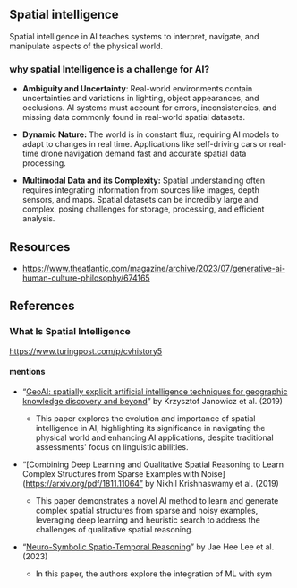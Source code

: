 
## Spatial intelligence 

Spatial intelligence in AI teaches systems to interpret, navigate, and manipulate aspects of the physical world.

### why spatial Intelligence is a challenge for AI?

-   **Ambiguity and Uncertainty**: Real-world environments contain uncertainties and variations in lighting, object appearances, and occlusions. AI systems must account for errors, inconsistencies, and missing data commonly found in real-world spatial datasets.
    
-   **Dynamic Nature:** The world is in constant flux, requiring AI models to adapt to changes in real time. Applications like self-driving cars or real-time drone navigation demand fast and accurate spatial data processing.
    
-   **Multimodal Data and its Complexity:** Spatial understanding often requires integrating information from sources like images, depth sensors, and maps. Spatial datasets can be incredibly large and complex, posing challenges for storage, processing, and efficient analysis.

## Resources

- https://www.theatlantic.com/magazine/archive/2023/07/generative-ai-human-culture-philosophy/674165




## References

### What Is Spatial Intelligence

https://www.turingpost.com/p/cvhistory5

#### mentions

-   “[GeoAI: spatially explicit artificial intelligence techniques for geographic knowledge discovery and beyond](https://www.tandfonline.com/doi/pdf/10.1080/13658816.2019.1684500)” by Krzysztof Janowicz et al. (2019)
    
    -   This paper explores the evolution and importance of spatial intelligence in AI, highlighting its significance in navigating the physical world and enhancing AI applications, despite traditional assessments' focus on linguistic abilities.
        
-   “[Combining Deep Learning and Qualitative Spatial Reasoning to Learn Complex Structures from Sparse Examples with Noise](https://arxiv.org/pdf/1811.11064” by Nikhil Krishnaswamy et al. (2019)
    
    -   This paper demonstrates a novel AI method to learn and generate complex spatial structures from sparse and noisy examples, leveraging deep learning and heuristic search to address the challenges of qualitative spatial reasoning.
        
-   “[Neuro-Symbolic Spatio-Temporal Reasoning](https://arxiv.org/pdf/2211.15566)” by Jae Hee Lee et al. (2023)
    
    -   In this paper, the authors explore the integration of ML with sym
